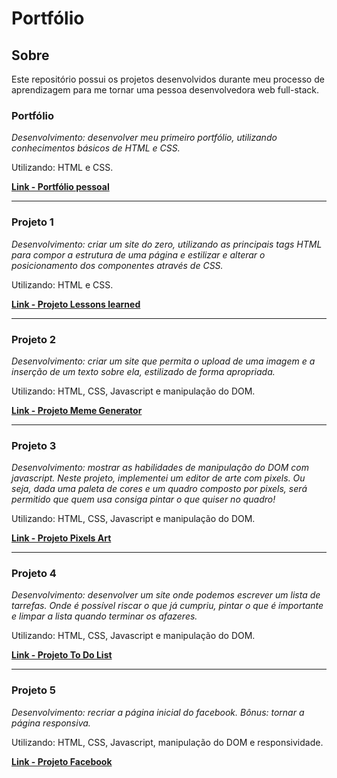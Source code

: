 # Portfólio

## Sobre

Este repositório possui os projetos desenvolvidos durante meu processo de aprendizagem para me tornar uma pessoa desenvolvedora web full-stack.

### Portfólio
<p><em>Desenvolvimento: desenvolver meu primeiro portfólio, utilizando conhecimentos básicos de HTML e CSS.</em></p>
<p>Utilizando: HTML e CSS.</p>
<p><a href="https://danieleperse.github.io/portfolio-pessoal/" target="_blank"><strong>Link - Portfólio pessoal</strong></a></p>

<hr />

### Projeto 1

<p><em>Desenvolvimento: criar um site do zero, utilizando as principais tags HTML para compor a estrutura de uma página e estilizar e alterar o posicionamento dos componentes através de CSS.</em></p>
<p>Utilizando: HTML e CSS.</p>
<p><a href="https://danieleperse.github.io/projetos/lessons-learned/"><strong>Link - Projeto Lessons learned</strong></a></p>

<hr />

### Projeto 2

<p><em>Desenvolvimento: criar um site que permita o upload de uma imagem e a inserção de um texto sobre ela, estilizado de forma apropriada.</em></p>
<p>Utilizando: HTML, CSS, Javascript e manipulação do DOM.</p>
<p><a href="https://danieleperse.github.io/projetos/meme-generator/"><strong>Link - Projeto Meme Generator</strong></a></p>

<hr />

### Projeto 3

<p><em>Desenvolvimento: mostrar as habilidades de manipulação do DOM com javascript. Neste projeto, implementei um editor de arte com pixels. Ou seja, dada uma paleta de cores e um quadro composto por pixels, será permitido que quem usa consiga pintar o que quiser no quadro!</em></p>
<p>Utilizando: HTML, CSS, Javascript e manipulação do DOM.</p>
<p><a href="https://danieleperse.github.io/projetos/pixels-art"><strong>Link - Projeto Pixels Art</strong></a></p>

<hr />

### Projeto 4

<p><em>Desenvolvimento: desenvolver um site onde podemos escrever um lista de tarrefas. Onde é possível riscar o que já cumpriu, pintar o que é importante e limpar a lista quando terminar os afazeres.</em></p>
<p>Utilizando: HTML, CSS, Javascript e manipulação do DOM.</p>
<p><a href="https://danieleperse.github.io/projetos/to-do-list"><strong>Link - Projeto To Do List</strong></a></p>

<hr />

### Projeto 5

<p><em>Desenvolvimento: recriar a página inicial do facebook. Bônus: tornar a página responsiva.</em></p>
<p>Utilizando: HTML, CSS, Javascript, manipulação do DOM e responsividade.</p>
<p><a href="https://danieleperse.github.io/projetos/facebook"><strong>Link - Projeto Facebook</strong></a></p>